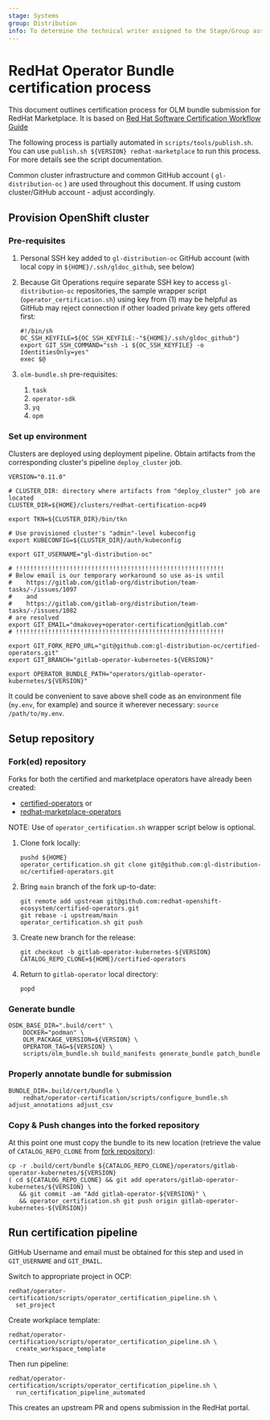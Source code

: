 ```yaml
---
stage: Systems
group: Distribution
info: To determine the technical writer assigned to the Stage/Group associated with this page, see https://about.gitlab.com/handbook/product/ux/technical-writing/#assignments
---
```


# RedHat Operator Bundle certification process

This document outlines certification process for OLM bundle submission for RedHat Marketplace. It is based on [Red Hat Software Certification Workflow Guide](https://access.redhat.com/documentation/en-us/red_hat_software_certification/8.53/html/red_hat_software_certification_workflow_guide/assembly-running-the-certification-suite-locally_openshift-sw-cert-workflow-complete-pre-certification-checklist)

The following process is partially automated in `scripts/tools/publish.sh`.
You can use `publish.sh ${VERSION} redhat-marketplace` to run this process.
For more details see the script documentation.

Common cluster infrastructure and common GitHub account ( `gl-distribution-oc` ) are used throughout this document. If using custom cluster/GitHub account - adjust accordingly.

## Provision OpenShift cluster

### Pre-requisites

1. Personal SSH key added to `gl-distribution-oc` GitHub account (with local copy in `${HOME}/.ssh/gldoc_github`, see below)
1. Because Git Operations require separate SSH key to access `gl-distribution-oc` repositories, the sample wrapper script (`operator_certification.sh`) using key from (1) may be helpful as GitHub may reject connection if other loaded private key gets offered first:

   ```shell
   #!/bin/sh
   OC_SSH_KEYFILE=${OC_SSH_KEYFILE:-"${HOME}/.ssh/gldoc_github"}
   export GIT_SSH_COMMAND="ssh -i ${OC_SSH_KEYFILE} -o IdentitiesOnly=yes"
   exec $@
   ```

1. `olm-bundle.sh` pre-requisites:
   1. `task`
   1. `operator-sdk`
   1. `yq`
   1. `opm`

### Set up environment

Clusters are deployed using deployment pipeline. Obtain artifacts from the corresponding cluster's pipeline `deploy_cluster` job.

```shell
VERSION="0.11.0"

# CLUSTER_DIR: directory where artifacts from "deploy_cluster" job are located
CLUSTER_DIR=${HOME}/clusters/redhat-certification-ocp49

export TKN=${CLUSTER_DIR}/bin/tkn

# Use provisioned cluster's "admin"-level kubeconfig
export KUBECONFIG=${CLUSTER_DIR}/auth/kubeconfig

export GIT_USERNAME="gl-distribution-oc"

# !!!!!!!!!!!!!!!!!!!!!!!!!!!!!!!!!!!!!!!!!!!!!!!!!!!!!!!!!!
# Below email is our temporary workaround so use as-is until
#    https://gitlab.com/gitlab-org/distribution/team-tasks/-/issues/1097
#    and
#    https://gitlab.com/gitlab-org/distribution/team-tasks/-/issues/1082
# are resolved
export GIT_EMAIL="dmakovey+operator-certification@gitlab.com"
# !!!!!!!!!!!!!!!!!!!!!!!!!!!!!!!!!!!!!!!!!!!!!!!!!!!!!!!!!!

export GIT_FORK_REPO_URL="git@github.com:gl-distribution-oc/certified-operators.git"
export GIT_BRANCH="gitlab-operator-kubernetes-${VERSION}"

export OPERATOR_BUNDLE_PATH="operators/gitlab-operator-kubernetes/${VERSION}"
```

It could be convenient to save above shell code as an environment file (`my.env`, for example) and source it wherever necessary: `source /path/to/my.env`.

## Setup repository

### Fork(ed) repository

Forks for both the certified and marketplace operators have already been created:

- [certified-operators](https://github.com/gl-distribution-oc/certified-operators) or
- [redhat-marketplace-operators](https://github.com/gl-distribution-oc/redhat-marketplace-operators)

NOTE:
Use of `operator_certification.sh` wrapper script below is optional.

1. Clone fork locally:

   ```shell
   pushd ${HOME}
   operator_certification.sh git clone git@github.com:gl-distribution-oc/certified-operators.git
   ```

1. Bring `main` branch of the fork up-to-date:

   ```shell
   git remote add upstream git@github.com:redhat-openshift-ecosystem/certified-operators.git
   git rebase -i upstream/main
   operator_certification.sh git push
   ```

1. Create new branch for the release:

   ```shell
   git checkout -b gitlab-operator-kubernetes-${VERSION}
   CATALOG_REPO_CLONE=${HOME}/certified-operators
   ```

1. Return to `gitlab-operator` local directory:

   ```shell
   popd
   ```

### Generate bundle

```shell
OSDK_BASE_DIR=".build/cert" \
    DOCKER="podman" \
    OLM_PACKAGE_VERSION=${VERSION} \
    OPERATOR_TAG=${VERSION} \
    scripts/olm_bundle.sh build_manifests generate_bundle patch_bundle
```

### Properly annotate bundle for submission

```shell
BUNDLE_DIR=.build/cert/bundle \
    redhat/operator-certification/scripts/configure_bundle.sh adjust_annotations adjust_csv
```

### Copy & Push changes into the forked repository

At this point one must copy the bundle to its new location (retrieve the value of `CATALOG_REPO_CLONE` from [fork repository](#forked-repository)):

```shell
cp -r .build/cert/bundle ${CATALOG_REPO_CLONE}/operators/gitlab-operator-kubernetes/${VERSION}
( cd ${CATALOG_REPO_CLONE} && git add operators/gitlab-operator-kubernetes/${VERSION} \
   && git commit -am "Add gitlab-operator-${VERSION}" \
   && operator_certification.sh git push origin gitlab-operator-kubernetes-${VERSION})
```

## Run certification pipeline

GitHub Username and email must be obtained for this step and used in `GIT_USERNAME` and `GIT_EMAIL`.

Switch to appropriate project in OCP:

```shell
redhat/operator-certification/scripts/operator_certification_pipeline.sh \
  set_project
```

Create workplace template:

```shell
redhat/operator-certification/scripts/operator_certification_pipeline.sh \
  create_workspace_template
```

Then run pipeline:

```shell
redhat/operator-certification/scripts/operator_certification_pipeline.sh \
  run_certification_pipeline_automated
```

This creates an upstream PR and opens submission in the RedHat portal.
